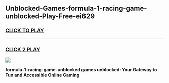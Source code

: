 
## Unblocked-Games-formula-1-racing-game-unblocked-Play-Free-ei629
<h3>
<a href="https://premium76.site?title=formula-1-racing-game-unblocked&ref=09A">CLICK TO PLAY</a></h3>
<hr>

<h3>
<a href="https://premium76.site?title=formula-1-racing-game-unblocked&ref=09A">CLICK 2 PLAY</a>
  
</h3>

<a href="https://premium76.site?title=formula-1-racing-game-unblocked&ref=09A"><img src="https://clearcache.store/games.png"></a>


**formula-1-racing-game-unblocked games unblocked: Your Gateway to Fun and Accessible Online Gaming**
